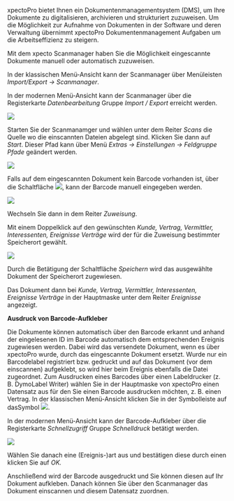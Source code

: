 xpectoPro bietet Ihnen ein Dokumentenmanagementsystem (DMS),  um Ihre Dokumente zu digitalisieren,  archivieren und strukturiert zuzuweisen.
Um die Möglichkeit zur Aufnahme von Dokumenten in der Software und deren Verwaltung übernimmt xpectoPro Dokumentenmanagement Aufgaben um die Arbeitseffizienz zu steigern.

Mit dem xpecto Scanmanager haben Sie die Möglichkeit eingescannte Dokumente manuell oder automatisch zuzuweisen. 

In der klassischen Menü-Ansicht kann der Scanmanager über Menüleisten *Import/Export → Scanmanager*. 

In der modernen Menü-Ansicht kann der Scanmanager über die Registerkarte *Datenbearbeitung* Gruppe *Import / Export* erreicht werden.

![](http://xpecto.github.io/docs/img/img_1461914112391.png)

Starten Sie der Scanmanamger und wählen unter dem Reiter *Scans* die Quelle wo die einscannten Dateien abgelegt sind. Klicken Sie dann auf *Start*. Dieser Pfad kann über Menü *Extras → Einstellungen → Feldgruppe Pfade* geändert werden.

![](http://xpecto.github.io/docs/img/img_1461837469559.png)

Falls auf dem eingescannten Dokument kein Barcode vorhanden ist, über die Schaltfläche ![](http://xpecto.github.io/docs/img/img_1441970891993.png), kann der Barcode manuell eingegeben werden.

![](http://xpecto.github.io/docs/img/img_1421750317812.png)

Wechseln Sie dann in dem Reiter *Zuweisung*. 

Mit einem Doppelklick auf den gewünschten *Kunde, Vertrag, Vermittler, Interessenten, Ereignisse Verträge* wird der für die Zuweisung bestimmter Speicherort gewählt.

![](http://xpecto.github.io/docs/img/img_1461914187639.png)

Durch die Betätigung der Schaltfläche *Speichern* wird das ausgewählte Dokument der Speicherort zugewiesen.

Das Dokument dann bei *Kunde, Vertrag, Vermittler, Interessenten, Ereignisse Verträge* in der Hauptmaske unter dem Reiter *Ereignisse* angezeigt.


**Ausdruck von Barcode-Aufkleber**

Die Dokumente können automatisch über den Barcode erkannt und anhand der eingelesenen ID im Barcode automatisch dem entsprechenden Ereignis zugewiesen werden. Dabei wird das versendete Dokument, wenn es über xpectoPro wurde, durch das eingescannte Dokument ersetzt. Wurde nur ein Barcodelabel registriert bzw. gedruckt und auf das Dokument (vor dem einscannen) aufgeklebt, so wird hier beim Ereignis ebenfalls die Datei zugeordnet.
Zum Ausdrucken eines Barcodes über einen Labeldrucker (z. B. DymoLabel Writer) wählen Sie in der Hauptmaske von xpectoPro einen Datensatz aus für den Sie einen Barcode ausdrucken möchten, z. B. einen Vertrag. 
In der klassischen Menü-Ansicht klicken Sie in der Symbolleiste auf dasSymbol ![](http://xpecto.github.io/docs/img/img_1443802699735.png). 

In der modernen Menü-Ansicht kann der Barcode-Aufkleber über die Registerkarte *Schnellzugriff* Gruppe *Schnelldruck*  betätigt werden.

![](http://xpecto.github.io/docs/img/img_1461915015500.png)

Wählen Sie danach eine (Ereignis-)art aus und bestätigen diese durch einen klicken Sie auf *OK.* 

Anschließend wird der Barcode ausgedruckt und Sie können diesen auf Ihr Dokument aufkleben. Danach können Sie über den Scanmanager das Dokument einscannen und diesem Datensatz zuordnen.